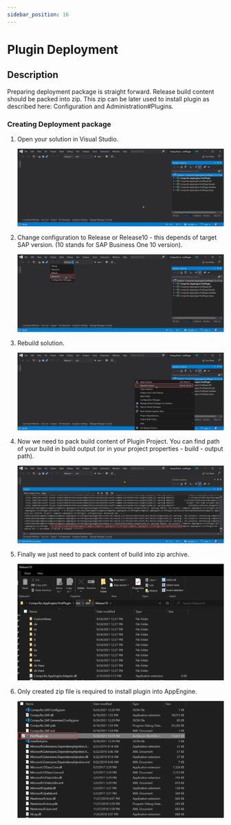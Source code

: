 ```yaml
---
sidebar_position: 16
---
```


# Plugin Deployment

## Description

Preparing deployment package is straight forward. Release build content should be packed into zip. This zip can be later used to install plugin as described here: Configuration and Administration#Plugins.

### Creating Deployment package

1. Open your solution in Visual Studio.

    ![VS Solution Open](./media/plugin-deployment/vs-solution-open.webp)
2. Change configuration to Release or Release10 - this depends of target SAP version. (10 stands for SAP Business One 10 version).

    ![Change to Release](./media/plugin-deployment/change-to-release-10.webp)
3. Rebuild solution.

    ![Rebuild](./media/plugin-deployment/rebuild.webp)
4. Now we need to pack build content of Plugin Project. You can find path of your build in build output (or in your project properties - build - output path).

    ![Build](./media/plugin-deployment/build-result-path.webp)
5. Finally we just need to pack content of build into zip archive.

    ![Build Content](./media/plugin-deployment/build-content-explorer.webp)
6. Only created zip file is required to install plugin into AppEngine.

    ![Zip file](./media/plugin-deployment/zip-file.webp)
